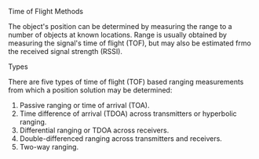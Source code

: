Time of Flight Methods

The object's position can be determined by measuring the range to a number of objects at known locations. Range is usually obtained by measuring the signal's time of flight (TOF), but may also be estimated frmo the received signal strength (RSSI).

Types

There are five types of time of flight (TOF) based ranging measurements from which a position solution may be determined:

1. Passive ranging or time of arrival (TOA).
2. Time difference of arrival (TDOA) across transmitters or hyperbolic ranging.
3. Differential ranging or TDOA across receivers.
4. Double-differenced ranging across transmitters and receivers.
5. Two-way ranging.

